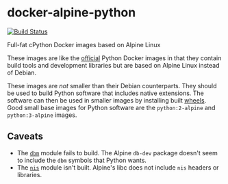 # docker-alpine-python

[![Build Status](https://img.shields.io/travis/JayH5/docker-alpine-python/develop.svg)](https://travis-ci.org/JayH5/docker-alpine-python)

Full-fat cPython Docker images based on Alpine Linux

These images are like the [official](https://hub.docker.com/_/python/) Python Docker images in that they contain build tools and development libraries but are based on Alpine Linux instead of Debian.

These images are *not* smaller than their Debian counterparts. They should be used to build Python software that includes native extensions. The software can then be used in smaller images by installing built [wheels](https://pypi.python.org/pypi/wheel). Good small base images for Python software are the `python:2-alpine` and `python:3-alpine` images.

## Caveats
* The [`dbm`](https://docs.python.org/2/library/dbm.html) module fails to build. The Alpine `db-dev` package doesn't seem to include the `dbm` symbols that Python wants.
* The [`nis`](https://docs.python.org/2/library/nis.html) module isn't built. Alpine's libc does not include `nis` headers or libraries.
